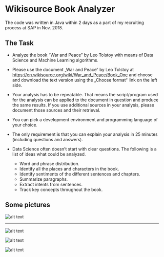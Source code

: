# Wikisource Book Analyzer

The code was written in Java within 2 days as a part of my recruiting process at SAP in Nov. 2018.


## The Task
- Analyze the book “War and Peace” by Leo Tolstoy with means of Data Science and Machine Learning algorithms.
- Please use the document „War and Peace“ by Leo Tolstoy at https://en.wikisource.org/wiki/War_and_Peace/Book_One and choose and download the text version using the „Choose format“ link on the left side.
- Your analysis has to be repeatable. That means the script/program used for the analysis can be applied to the document in question and produce the same results. If you use additional sources in your analysis, please document those sources and their retrieval.
- You can pick a development environment and programming language of your choice.
- The only requirement is that you can explain your analysis in 25 minutes (including questions and answers).
 
 
- Data Science often doesn’t start with clear questions. The following is a list of ideas what could be analyzed.
  - Word and phrase distribution.
  - Identify all the places and characters in the book.
  - Identify sentiments of the different sentences and chapters.
  - Summarize paragraphs.
  - Extract intents from sentences.
  - Track key concepts throughout the book.


## Some pictures
![alt text](https://github.com/its-leo/Book-Analyzer/blob/master/img/1.PNG)

---

![alt text](https://github.com/its-leo/Book-Analyzer/blob/master/img/3.PNG)

![alt text](https://github.com/its-leo/Book-Analyzer/blob/master/img/2.PNG)

![alt text](https://github.com/its-leo/Book-Analyzer/blob/master/img/4.PNG)
